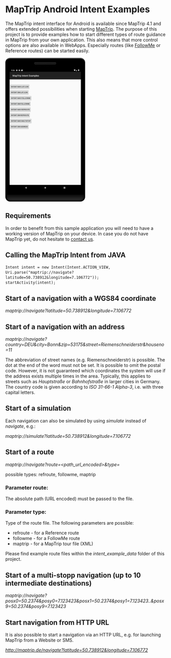 # MapTrip Android Intent Examples #

The MapTrip intent interface for Android is available since MapTrip 4.1 and offers extended possibilities when starting [MapTrip](https://maptrip.de). The purpose of this project is to provide examples how to start different types of route guidance in MapTrip from your own application.
This also means that more control options are also available in WebApps. Especially routes (like [FollowMe](https://www.maptrip.de/followme) or Reference routes) can be started easily.

<img src="readme_media/main.png" width="250">

## Requirements ##

In order to benefit from this sample application you will need to have a working version of MapTrip on your device. In case you do not have MapTrip yet, do not hesitate to [contact us](https://www.infoware.de/en/contact-us/).

## Calling the MapTrip Intent from JAVA ##
```
Intent intent = new Intent(Intent.ACTION_VIEW, Uri.parse("maptrip://navigate?latitude=50.738912&longitude=7.106772"));
startActivity(intent);
```

## Start of a navigation with a WGS84 coordinate ##
*maptrip://navigate?latitude=50.738912&longitude=7.106772*
## Start of a navigation with an address ##
*maptrip://navigate?country=DEU&city=Bonn&zip=53175&street=Riemenschneiderstr&houseno=11*

The abbreviation of street names (e.g. Riemenschneiderstr) is possible. The dot at the end of the word must not be set. It is possible to omit the postal code. However, it is not guaranteed which coordinates the system will use if the address exists multiple times in the area. Typically, this applies to streets such as *Hauptstraße* or *Bahnhofstraße* in larger cities in Germany. The country code is given according to *ISO 31-66-1 Alpha-3*, i.e. with three capital letters.
## Start of a simulation ##
Each navigation can also be simulated by using *simulate* instead of *navigate*, e.g.:

*maptrip://simulate?latitude=50.738912&longitude=7.106772*
## Start of a route ##
*maptrip://navigate?route=<path_url_encoded>&type=*

possible types: refroute, followme, maptrip
### Parameter route: ###
The absolute path (URL encoded) must be passed to the file.
### Parameter type: ###
Type of the route file. The following parameters are possible:
-	refroute    -  for a Reference route
-	followme   -  for a FollowMe route
-	maptrip   -   for a MapTrip tour file (XML)

Please find example route files within the *intent_example_data* folder of this project.
## Start of a multi-stopp navigation (up to 10 intermediate destinations) ##
*maptrip://navigate?posx0=50.2374&posy0=7.123423&posx1=50.2374&posy1=7.123423..&posx9=50.2374&posy9=7.123423*

## Start navigation from HTTP URL ##
It is also possible to start a navigation via an HTTP URL, e.g. for launching MapTrip from a Website or SMS.

*http://maptrip.de/navigate?latitude=50.738912&longitude=7.106772*
